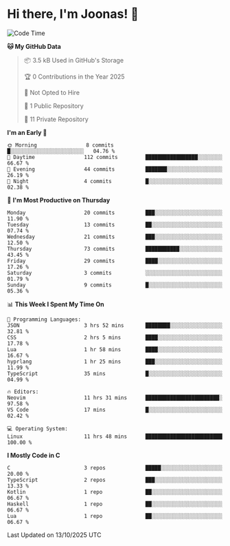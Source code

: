 <!--<a href="https://github.com/anuraghazra/github-readme-stats">
  <img align="center" height=200 src="https://readme-stats-git-main-joonas45s-projects.vercel.app/api?username=Joonas45&hide=stars&show_icons=true&theme=monokai" />
</a>
<a href="">
  <img align="center" width=300 src="https://readme-stats-git-main-joonas45s-projects.vercel.app/api/top-langs?username=Joonas45&theme=monokai&layout=compact" />
</a>-->
<!--
<a href="">
  <img align="center" height=125 width=600 src="https://readme-stats-git-main-joonas45s-projects.vercel.app/api/wakatime?username=Joonas45&theme=monokai&layout=compact" />
</a>
-->

# Hi there, I'm Joonas! :wave:


<!--START_SECTION:waka-->
![Code Time](http://img.shields.io/badge/Code%20Time-283%20hrs%205%20mins-blue)

**🐱 My GitHub Data** 

> 📦 3.5 kB Used in GitHub's Storage 
 > 
> 🏆 0 Contributions in the Year 2025
 > 
> 🚫 Not Opted to Hire
 > 
> 📜 1 Public Repository 
 > 
> 🔑 11 Private Repository 
 > 
**I'm an Early 🐤** 

```text
🌞 Morning                8 commits           █░░░░░░░░░░░░░░░░░░░░░░░░   04.76 % 
🌆 Daytime                112 commits         █████████████████░░░░░░░░   66.67 % 
🌃 Evening                44 commits          ███████░░░░░░░░░░░░░░░░░░   26.19 % 
🌙 Night                  4 commits           █░░░░░░░░░░░░░░░░░░░░░░░░   02.38 % 
```
📅 **I'm Most Productive on Thursday** 

```text
Monday                   20 commits          ███░░░░░░░░░░░░░░░░░░░░░░   11.90 % 
Tuesday                  13 commits          ██░░░░░░░░░░░░░░░░░░░░░░░   07.74 % 
Wednesday                21 commits          ███░░░░░░░░░░░░░░░░░░░░░░   12.50 % 
Thursday                 73 commits          ███████████░░░░░░░░░░░░░░   43.45 % 
Friday                   29 commits          ████░░░░░░░░░░░░░░░░░░░░░   17.26 % 
Saturday                 3 commits           ░░░░░░░░░░░░░░░░░░░░░░░░░   01.79 % 
Sunday                   9 commits           █░░░░░░░░░░░░░░░░░░░░░░░░   05.36 % 
```


📊 **This Week I Spent My Time On** 

```text
💬 Programming Languages: 
JSON                     3 hrs 52 mins       ████████░░░░░░░░░░░░░░░░░   32.81 % 
CSS                      2 hrs 5 mins        ████░░░░░░░░░░░░░░░░░░░░░   17.78 % 
Lua                      1 hr 58 mins        ████░░░░░░░░░░░░░░░░░░░░░   16.67 % 
hyprlang                 1 hr 25 mins        ███░░░░░░░░░░░░░░░░░░░░░░   11.99 % 
TypeScript               35 mins             █░░░░░░░░░░░░░░░░░░░░░░░░   04.99 % 

🔥 Editors: 
Neovim                   11 hrs 31 mins      ████████████████████████░   97.58 % 
VS Code                  17 mins             █░░░░░░░░░░░░░░░░░░░░░░░░   02.42 % 

💻 Operating System: 
Linux                    11 hrs 48 mins      █████████████████████████   100.00 % 
```

**I Mostly Code in C** 

```text
C                        3 repos             █████░░░░░░░░░░░░░░░░░░░░   20.00 % 
TypeScript               2 repos             ███░░░░░░░░░░░░░░░░░░░░░░   13.33 % 
Kotlin                   1 repo              ██░░░░░░░░░░░░░░░░░░░░░░░   06.67 % 
Haskell                  1 repo              ██░░░░░░░░░░░░░░░░░░░░░░░   06.67 % 
Lua                      1 repo              ██░░░░░░░░░░░░░░░░░░░░░░░   06.67 % 
```




 Last Updated on 13/10/2025 UTC
<!--END_SECTION:waka-->

